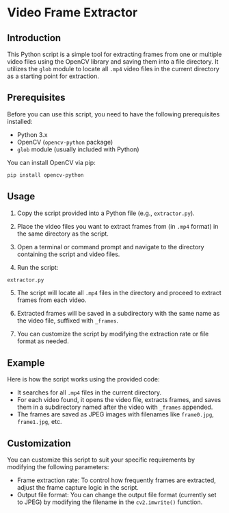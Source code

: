 # Video Frame Extractor

## Introduction

This Python script is a simple tool for extracting frames from one or multiple video files using the OpenCV library and saving them into a file directory. It utilizes the `glob` module to locate all `.mp4` video files in the current directory as a starting point for extraction.

## Prerequisites

Before you can use this script, you need to have the following prerequisites installed:

- Python 3.x
- OpenCV (`opencv-python` package)
- `glob` module (usually included with Python)

You can install OpenCV via pip:

```bash
pip install opencv-python
```

## Usage

1. Copy the script provided into a Python file (e.g., `extractor.py`).

2. Place the video files you want to extract frames from (in `.mp4` format) in the same directory as the script.

3. Open a terminal or command prompt and navigate to the directory containing the script and video files.

4. Run the script:

```bash
extractor.py
```

5. The script will locate all `.mp4` files in the directory and proceed to extract frames from each video.

6. Extracted frames will be saved in a subdirectory with the same name as the video file, suffixed with `_frames`.

7. You can customize the script by modifying the extraction rate or file format as needed.

## Example

Here is how the script works using the provided code:

- It searches for all `.mp4` files in the current directory.
- For each video found, it opens the video file, extracts frames, and saves them in a subdirectory named after the video with `_frames` appended.
- The frames are saved as JPEG images with filenames like `frame0.jpg`, `frame1.jpg`, etc.

## Customization

You can customize this script to suit your specific requirements by modifying the following parameters:

- Frame extraction rate: To control how frequently frames are extracted, adjust the frame capture logic in the script.
- Output file format: You can change the output file format (currently set to JPEG) by modifying the filename in the `cv2.imwrite()` function.


